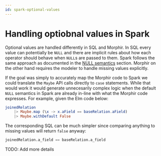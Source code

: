```yaml
---
id: spark-optional-values
---
```


# Handling optiobnal values in Spark

Optional values are handled differently in SQL and Morphir. In SQL every value can potentially be `NULL` and there are implicit rules about how each operator should behave when `NULL`s are passed to them. Spark follows the same approach as documented in the [NULL semantics](https://spark.apache.org/docs/latest/sql-ref-null-semantics.html) section. Morphir on the other hand requires the modeler to handle missing values explicitly. 

If the goal was simply to accurately map the Morphir code to Spark we could translate the `Maybe` API calls directly to `case` statements. While that would work it would generate unnecesarily complex logic when the default `NULL` semantics in Spark are already in-line with what the Morphir code expresses. For example, given the Elm code below:

```elm
joinedRelation 
    |> Maybe.map (\x -> x.aField == baseRelation.aField) 
    |> Maybe.withDefault False
```

The corresponding SQL can be much simpler since comparing anything to missing values will return `false` anyway: 

```sql
joinedRelation.a_field == baseRelation.a_field
```

TODO: Add more details
